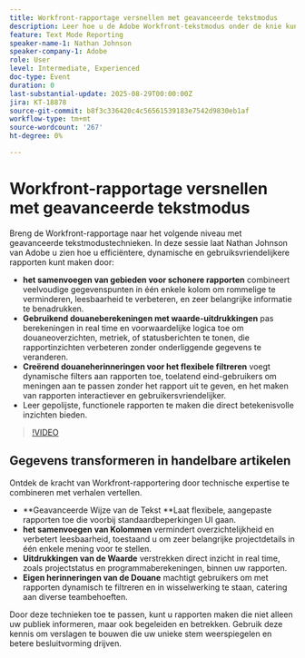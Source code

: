 ```yaml
---
title: Workfront-rapportage versnellen met geavanceerde tekstmodus
description: Leer hoe u de Adobe Workfront-tekstmodus onder de knie kunt krijgen om kolommen samen te voegen, expressies voor aangepaste waarden te maken en dynamische herinneringen voor een slimmere rapportage te maken.
feature: Text Mode Reporting
speaker-name-1: Nathan Johnson
speaker-company-1: Adobe
role: User
level: Intermediate, Experienced
doc-type: Event
duration: 0
last-substantial-update: 2025-08-29T00:00:00Z
jira: KT-18878
source-git-commit: b8f3c336420c4c56561539183e7542d9830eb1af
workflow-type: tm+mt
source-wordcount: '267'
ht-degree: 0%

---
```



# Workfront-rapportage versnellen met geavanceerde tekstmodus

Breng de Workfront-rapportage naar het volgende niveau met geavanceerde tekstmodustechnieken. In deze sessie laat Nathan Johnson van Adobe u zien hoe u efficiëntere, dynamische en gebruiksvriendelijkere rapporten kunt maken door:

* **het samenvoegen van gebieden voor schonere rapporten** combineert veelvoudige gegevenspunten in één enkele kolom om rommelige te verminderen, leesbaarheid te verbeteren, en zeer belangrijke informatie te benadrukken.
* **Gebruikend douaneberekeningen met waarde-uitdrukkingen** pas berekeningen in real time en voorwaardelijke logica toe om douaneoverzichten, metriek, of statusberichten te tonen, die rapportinzichten verbeteren zonder onderliggende gegevens te veranderen.
* **Creërend douaneherinneringen voor het flexibele filtreren** voegt dynamische filters aan rapporten toe, toelatend eind-gebruikers om meningen aan te passen zonder het rapport uit te geven, en het maken van rapporten interactiever en gebruikersvriendelijker.
* Leer gepolijste, functionele rapporten te maken die direct betekenisvolle inzichten bieden.

>[!VIDEO](https://video.tv.adobe.com/v/3471498/?learn=on&enablevpops)

## Gegevens transformeren in handelbare artikelen

Ontdek de kracht van Workfront-rapportering door technische expertise te combineren met verhalen vertellen.

* **Geavanceerde Wijze van de Tekst **Laat flexibele, aangepaste rapporten toe die voorbij standaardbeperkingen UI gaan.
* **het samenvoegen van Kolommen** vermindert overzichtelijkheid en verbetert leesbaarheid, toestaand u om zeer belangrijke projectdetails in één enkele mening voor te stellen.
* **Uitdrukkingen van de Waarde** verstrekken direct inzicht in real time, zoals projectstatus en programmaberekeningen, binnen uw rapporten.
* **Eigen herinneringen van de Douane** machtigt gebruikers om met rapporten dynamisch te filtreren en in wisselwerking te staan, catering aan diverse teambehoeften.

Door deze technieken toe te passen, kunt u rapporten maken die niet alleen uw publiek informeren, maar ook begeleiden en betrekken. Gebruik deze kennis om verslagen te bouwen die uw unieke stem weerspiegelen en betere besluitvorming drijven.